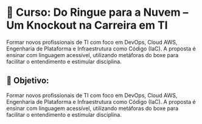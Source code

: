 # 🥊 Curso: Do Ringue para a Nuvem – Um Knockout na Carreira em TI

Formar novos profissionais de TI com foco em DevOps, Cloud AWS, Engenharia de Plataforma e Infraestrutura como Código (IaC). A proposta é ensinar com linguagem acessível, utilizando metáforas do boxe para facilitar o entendimento e estimular disciplina.

## 🎯 Objetivo:

Formar novos profissionais de TI com foco em DevOps, Cloud AWS, Engenharia de Plataforma e Infraestrutura como Código (IaC). A proposta é ensinar com linguagem acessível, utilizando metáforas do boxe para facilitar o entendimento e estimular disciplina.